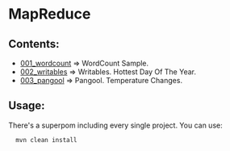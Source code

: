 MapReduce
==============================================

Contents:
---------------

 * [001_wordcount](./001_wordcount) => WordCount Sample.
 * [002_writables](./002_writables) => Writables. Hottest Day Of The Year.
 * [003_pangool](./003_pangool) => Pangool. Temperature Changes.


Usage:
--------------

There's a superpom including every single project. You can use:
      
      mvn clean install

